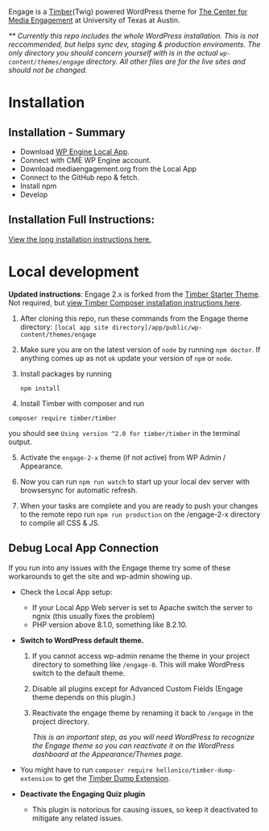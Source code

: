 <!----- Conversion time: 1.029 seconds.


Using this Markdown file:

1. Cut and paste this output into your source file.
2. See the notes and action items below regarding this conversion run.
3. Check the rendered output (headings, lists, code blocks, tables) for proper
   formatting and use a linkchecker before you publish this page.

Conversion notes:

* Docs to Markdown version 1.0β21
* Thu Apr 02 2020 11:55:39 GMT-0700 (PDT)
* Source doc: CME Updated Readme.md
----->

Engage is a [Timber](https://timber.github.io/docs/)(Twig) powered WordPress theme for [The Center for Media Engagement](https://mediaengagement.org/) at University of Texas at Austin.

_** Currently this repo includes the whole WordPress installation. This is not reccommended, but helps sync dev, staging & production enviroments. The only directory you should concern yourself with is in the actual `wp-content/themes/engage` directory. All other files are for the live sites and should not be changed._

# Installation

## Installation - Summary
- Download [WP Engine Local App](http://localwp.com/).
- Connect with CME WP Engine account.
- Download mediaengagement.org from the Local App
- Connect to the GitHub repo & fetch.
- Install npm
- Develop

## Installation Full Instructions:

[View the long installation instructions here.](https://github.com/engagingnewsproject/enp-platform/wiki/Development#installation)

# Local development

**Updated instructions**: Engage 2.x is forked from the [Timber Starter Theme](https://github.com/timber/starter-theme). Not required, but [view Timber Composer installation instructions here](https://timber.github.io/docs/getting-started/switch-to-composer/).

1. After cloning this repo, run these commands from the Engage theme directory: `[local app site directory]/app/public/wp-content/themes/engage`

2. Make sure you are on the latest version of `node` by running `npm doctor`. If anything comes up as not `ok` update your version of `npm` or `node`.

3. Install packages by running

       npm install
       
4. Install Timber with composer and run 
  ```
  composer require timber/timber
  ```
  you should see `Using version ^2.0 for timber/timber` in the terminal output.
  
5. Activate the `engage-2-x` theme (if not active) from WP Admin / Appearance.

6. Now you can run `npm run watch` to start up your local dev server with browsersync for automatic refresh.

7. When your tasks are complete and you are ready to push your changes to the remote repo run `npm run production` on the /engage-2-x directory to compile all CSS & JS.

## Debug Local App Connection

If you run into any issues with the Engage theme try some of these workarounds to get the site and wp-admin showing up.

- Check the Local App setup:

  - If your Local App Web server is set to Apache switch the server to ngnix (this usually fixes the problem)
  - PHP version above 8.1.0, something like 8.2.10.

- __Switch to WordPress default theme.__

  1. If you cannot access wp-admin rename the theme in your project directory to something like `/engage-0`. This will make WordPress switch to the default theme.
	
  2. Disable all plugins except for Advanced Custom Fields (Engage theme depends on this plugin.)
	
  3. Reactivate the engage theme by renaming it back to `/engage` in the project directory.
  
     _This is an important step, as you will need WordPress to recognize the Engage theme so you can reactivate it on the WordPress dashboard at the Appearance/Themes page._

- You might have to run `composer require hellonico/timber-dump-extension` to get the [Timber Dump Extension](https://github.com/nlemoine/timber-dump-extension#timber-dump-extension).
	
- __Deactivate the Engaging Quiz plugin__

  - This plugin is notorious for causing issues, so keep it deactivated to mitigate any related issues.
